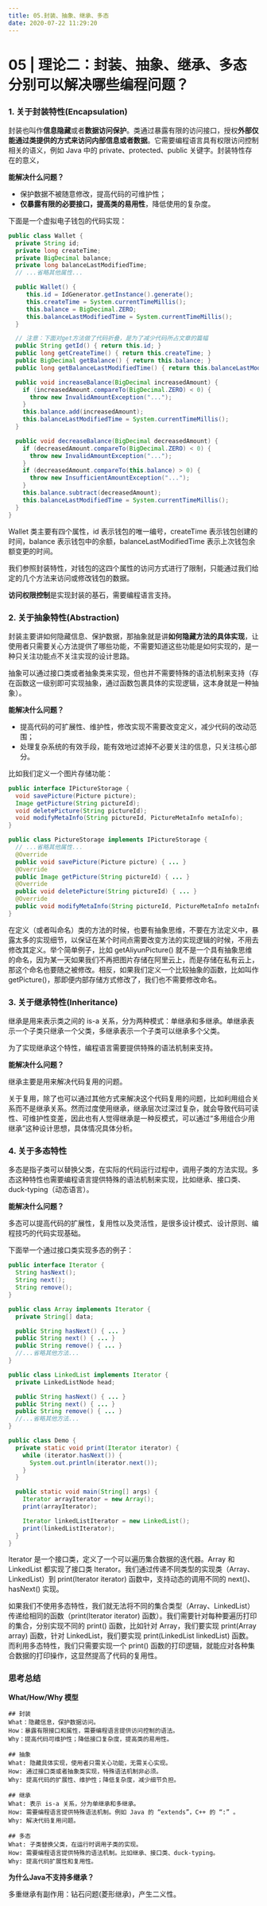 ```yaml
---
title: 05.封装、抽象、继承、多态
date: 2020-07-22 11:29:20
---
```

# 05 | 理论二：封装、抽象、继承、多态分别可以解决哪些编程问题？

### 1. 关于封装特性\(Encapsulation\)

封装也叫作**信息隐藏**或者**数据访问保护**。类通过暴露有限的访问接口，授权**外部仅能通过类提供的方式来访问内部信息或者数据**。它需要编程语言具有权限访问控制相关的语义，例如 Java 中的 private、protected、public 关键字。封装特性存在的意义，

**能解决什么问题？**

* 保护数据不被随意修改，提高代码的可维护性；
* **仅暴露有限的必要接口，提高类的易用性**，降低使用的复杂度。

下面是一个虚拟电子钱包的代码实现：

```java
public class Wallet {
  private String id;
  private long createTime;
  private BigDecimal balance;
  private long balanceLastModifiedTime;
  // ...省略其他属性...

  public Wallet() {
     this.id = IdGenerator.getInstance().generate();
     this.createTime = System.currentTimeMillis();
     this.balance = BigDecimal.ZERO;
     this.balanceLastModifiedTime = System.currentTimeMillis();
  }

  // 注意：下面对get方法做了代码折叠，是为了减少代码所占文章的篇幅
  public String getId() { return this.id; }
  public long getCreateTime() { return this.createTime; }
  public BigDecimal getBalance() { return this.balance; }
  public long getBalanceLastModifiedTime() { return this.balanceLastModifiedTime;  }

  public void increaseBalance(BigDecimal increasedAmount) {
    if (increasedAmount.compareTo(BigDecimal.ZERO) < 0) {
      throw new InvalidAmountException("...");
    }
    this.balance.add(increasedAmount);
    this.balanceLastModifiedTime = System.currentTimeMillis();
  }

  public void decreaseBalance(BigDecimal decreasedAmount) {
    if (decreasedAmount.compareTo(BigDecimal.ZERO) < 0) {
      throw new InvalidAmountException("...");
    }
    if (decreasedAmount.compareTo(this.balance) > 0) {
      throw new InsufficientAmountException("...");
    }
    this.balance.subtract(decreasedAmount);
    this.balanceLastModifiedTime = System.currentTimeMillis();
  }
}
```

Wallet 类主要有四个属性，id 表示钱包的唯一编号，createTime 表示钱包创建的时间，balance 表示钱包中的余额，balanceLastModifiedTime 表示上次钱包余额变更的时间。

我们参照封装特性，对钱包的这四个属性的访问方式进行了限制，只能通过我们给定的几个方法来访问或修改钱包的数据。

**访问权限控制**是实现封装的基石，需要编程语言支持。

### 2. 关于抽象特性\(Abstraction\)

封装主要讲如何隐藏信息、保护数据，那抽象就是讲**如何隐藏方法的具体实现**，让使用者只需要关心方法提供了哪些功能，不需要知道这些功能是如何实现的，是一种只关注功能点不关注实现的设计思路。

抽象可以通过接口类或者抽象类来实现，但也并不需要特殊的语法机制来支持（存在函数这一级别即可实现抽象，通过函数包裹具体的实现逻辑，这本身就是一种抽象）。

**能解决什么问题？**

* 提高代码的可扩展性、维护性，修改实现不需要改变定义，减少代码的改动范围；
* 处理复杂系统的有效手段，能有效地过滤掉不必要关注的信息，只关注核心部分。

比如我们定义一个图片存储功能：

```java
public interface IPictureStorage {
  void savePicture(Picture picture);
  Image getPicture(String pictureId);
  void deletePicture(String pictureId);
  void modifyMetaInfo(String pictureId, PictureMetaInfo metaInfo);
}

public class PictureStorage implements IPictureStorage {
  // ...省略其他属性...
  @Override
  public void savePicture(Picture picture) { ... }
  @Override
  public Image getPicture(String pictureId) { ... }
  @Override
  public void deletePicture(String pictureId) { ... }
  @Override
  public void modifyMetaInfo(String pictureId, PictureMetaInfo metaInfo) { ... }
}
```

在定义（或者叫命名）类的方法的时候，也要有抽象思维，不要在方法定义中，暴露太多的实现细节，以保证在某个时间点需要改变方法的实现逻辑的时候，不用去修改其定义。举个简单例子，比如 getAliyunPicture\(\) 就不是一个具有抽象思维的命名，因为某一天如果我们不再把图片存储在阿里云上，而是存储在私有云上，那这个命名也要随之被修改。相反，如果我们定义一个比较抽象的函数，比如叫作 getPicture\(\)，那即便内部存储方式修改了，我们也不需要修改命名。

### 3. 关于继承特性\(Inheritance\)

继承是用来表示类之间的 is-a 关系，分为两种模式：单继承和多继承。单继承表示一个子类只继承一个父类，多继承表示一个子类可以继承多个父类。

为了实现继承这个特性，编程语言需要提供特殊的语法机制来支持。

**能解决什么问题？**

继承主要是用来解决代码复用的问题。

关于复用，除了也可以通过其他方式来解决这个代码复用的问题，比如利用组合关系而不是继承关系。然而过度使用继承，继承层次过深过复杂，就会导致代码可读性、可维护性变差，因此也有人觉得继承是一种反模式，可以通过“多用组合少用继承”这种设计思想，具体情况具体分析。

### 4. 关于多态特性

多态是指子类可以替换父类，在实际的代码运行过程中，调用子类的方法实现。多态这种特性也需要编程语言提供特殊的语法机制来实现，比如继承、接口类、duck-typing（动态语言）。

**能解决什么问题？**

多态可以提高代码的扩展性，复用性以及灵活性，是很多设计模式、设计原则、编程技巧的代码实现基础。

下面举一个通过接口类实现多态的例子：

```java
public interface Iterator {
  String hasNext();
  String next();
  String remove();
}

public class Array implements Iterator {
  private String[] data;

  public String hasNext() { ... }
  public String next() { ... }
  public String remove() { ... }
  //...省略其他方法...
}

public class LinkedList implements Iterator {
  private LinkedListNode head;

  public String hasNext() { ... }
  public String next() { ... }
  public String remove() { ... }
  //...省略其他方法...
}

public class Demo {
  private static void print(Iterator iterator) {
    while (iterator.hasNext()) {
      System.out.println(iterator.next());
    }
  }

  public static void main(String[] args) {
    Iterator arrayIterator = new Array();
    print(arrayIterator);

    Iterator linkedListIterator = new LinkedList();
    print(linkedListIterator);
  }
}
```

Iterator 是一个接口类，定义了一个可以遍历集合数据的迭代器。Array 和 LinkedList 都实现了接口类 Iterator。我们通过传递不同类型的实现类（Array、LinkedList）到 print\(Iterator iterator\) 函数中，支持动态的调用不同的 next\(\)、hasNext\(\) 实现。

如果我们不使用多态特性，我们就无法将不同的集合类型（Array、LinkedList）传递给相同的函数（print\(Iterator iterator\) 函数）。我们需要针对每种要遍历打印的集合，分别实现不同的 print\(\) 函数，比如针对 Array，我们要实现 print\(Array array\) 函数，针对 LinkedList，我们要实现 print\(LinkedList linkedList\) 函数。而利用多态特性，我们只需要实现一个 print\(\) 函数的打印逻辑，就能应对各种集合数据的打印操作，这显然提高了代码的复用性。

### 思考总结

**What/How/Why 模型**

```vim
## 封装
What：隐藏信息，保护数据访问。
How：暴露有限接口和属性，需要编程语言提供访问控制的语法。
Why：提高代码可维护性；降低接口复杂度，提高类的易用性。

## 抽象
What: 隐藏具体实现，使用者只需关心功能，无需关心实现。
How: 通过接口类或者抽象类实现，特殊语法机制非必须。
Why: 提高代码的扩展性、维护性；降低复杂度，减少细节负担。

## 继承
What: 表示 is-a 关系，分为单继承和多继承。
How: 需要编程语言提供特殊语法机制。例如 Java 的 “extends”，C++ 的 “:” 。
Why: 解决代码复用问题。

## 多态
What: 子类替换父类，在运行时调用子类的实现。
How: 需要编程语言提供特殊的语法机制。比如继承、接口类、duck-typing。
Why: 提高代码扩展性和复用性。
```

**为什么Java不支持多继承？**

多重继承有副作用：钻石问题\(菱形继承\)，产生二义性。

